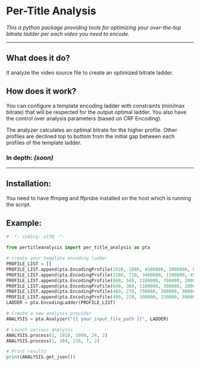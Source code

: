 # Per-Title Analysis
*This a python package providing tools for optimizing your over-the-top bitrate ladder per each video you need to encode.*

___

## What does it do?
It analyze the video source file to create an optimized bitrate ladder.


## How does it work?
You can configure a template encoding ladder with constraints (min/max bitrate) that will be respected for the output optimal ladder.
You also have the control over analysis parameters (based on CRF Encoding).

The analyzer calculates an optimal bitrate for the higher profile.
Other profiles are declined top to bottom from the initial gap between each profiles of the template ladder.

### In depth: *(soon)*

___

##  Installation:
You need to have ffmpeg and ffprobe installed on the host which is running the script.


## Example:
```python
# -*- coding: utf8 -*-

from pertitleanalysis import per_title_analysis as pta

# create your template encoding ladder
PROFILE_LIST = []
PROFILE_LIST.append(pta.EncodingProfile(1920, 1080, 4500000, 2000000, 6000000, True))
PROFILE_LIST.append(pta.EncodingProfile(1280, 720, 3400000, 1300000, 4500000, True))
PROFILE_LIST.append(pta.EncodingProfile(960, 540, 2100000, 700000, 300000, True))
PROFILE_LIST.append(pta.EncodingProfile(640, 360, 1100000, 300000, 2000000, True))
PROFILE_LIST.append(pta.EncodingProfile(480, 270, 750000, 300000, 900000, False))
PROFILE_LIST.append(pta.EncodingProfile(480, 270, 300000, 150000, 500000, True))
LADDER = pta.EncodingLadder(PROFILE_LIST)

# Create a new analysis provider 
ANALYSIS = pta.Analyzer("{{ your_input_file_path }}", LADDER)

# Launch various analysis
ANALYSIS.process(1, 1920, 1080, 24, 2)
ANALYSIS.process(1, 384, 216, 7, 2) 

# Print results
print(ANALYSIS.get_json())
```